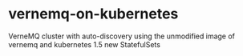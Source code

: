 # vernemq-on-kubernetes
VerneMQ cluster with auto-discovery using the unmodified image of vernemq and kubernetes 1.5 new StatefulSets

